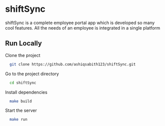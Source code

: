 
# shiftSync

shiftSync is a complete employee portal app which is developed so many cool features. All the needs of an employee is integrated in a single platform


## Run Locally

Clone the project

```bash
  git clone https://github.com/ashiqsabith123/shiftSync.git
```

Go to the project directory

```bash
  cd shiftSync
```

Install dependencies

```bash
  make build
```

Start the server

```bash
  make run
```

